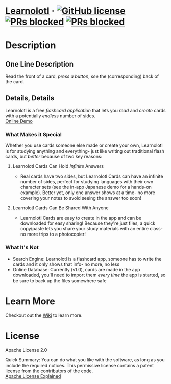 # [Learnolotl](https://cflinchbaugh.github.io/Learnolotl/) &middot; [![GitHub license](https://img.shields.io/badge/version-BETA-yellow.svg)](https://en.wikipedia.org/wiki/Software_release_life_cycle) [![PRs blocked](https://img.shields.io/badge/license-Apache2.0-blue.svg)](https://tldrlegal.com/license/apache-license-2.0-(apache-2.0)) [![PRs blocked](https://img.shields.io/badge/PRs-blocked-red.svg)](https://help.github.com/articles/about-pull-requests/)


# Description
<a name="description"></a>

## One Line Description
Read the front of a card, *press a button*, *see* the (corresponding) back of the card.

## Details, Details
Learnolotl is a free *flashcard application* that lets you *read* and *create* cards with a potentially *endless* number of sides.<br/>
<a href="https://cflinchbaugh.github.io/Learnolotl/">Online Demo</a><br/>

### What Makes it Special
Whether you use cards someone else made or create your own, Learnolotl is for studying anything and everything- just like writing out traditional flash cards, but *better* because of two key reasons:<br/>

1. Learnolotl Cards Can Hold *Infinite* Answers
   + Real cards have two sides, but Learnolotl Cards can have an infinite number of sides, perfect for studying languages with their own character sets (see the in-app Japanese demo for a hands-on example).  Better yet, only one answer shows at a time- no more covering your notes to avoid seeing the answer too soon!

2. Learnolotl Cards Can Be Shared With Anyone
   + Learnolotl Cards are easy to create in the app and can be downloaded for easy sharing!  Because they're just files, a quick copy/paste lets you share your study materials with an entire class- no more trips to a photocopier!
   
### What It's Not
+ Search Engine: Learnolotl is a flashcard app, someone has to write the cards and it only shows that info- no more, no less
+ Online Database: Currently (v1.0), cards are made in the app downloaded, you'll need to import them *every time* the app is started, so be sure to back up the files somewhere safe

# Learn More
Checkout out the <a href="https://github.com/cflinchbaugh/Learnolotl/wiki">Wiki</a> to learn more.

# License
<a name="license"></a>
Apache License 2.0

Quick Summary: You can do what you like with the software, as long as you include the required notices. This permissive license contains a patent license from the contributors of the code.
<br/>
<a href="https://tldrlegal.com/license/apache-license-2.0-(apache-2.0)">Apache License Explained</a>
